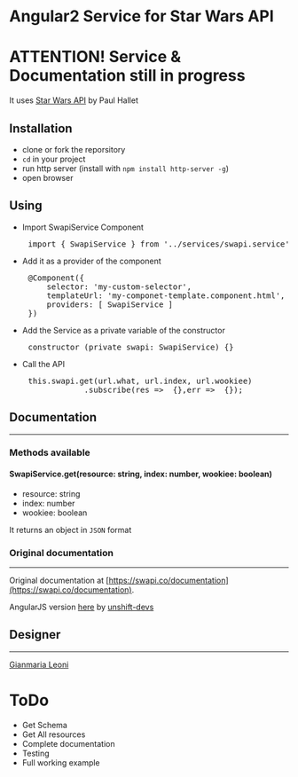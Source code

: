 # Angular2 Service for Star Wars API 
# ATTENTION! Service & Documentation still in progress 

It uses [Star Wars API](https://swapi.co/) by Paul Hallet

## Installation
- clone or fork the reporsitory
- `cd` in your project
- run http server (install with `npm install http-server -g`)
- open browser

## Using
- Import SwapiService Component
<pre>
    import { SwapiService } from '../services/swapi.service';
</pre>
- Add it as a provider of the component
<pre>
    @Component({
        selector: 'my-custom-selector',
        templateUrl: 'my-componet-template.component.html',
        providers: [ SwapiService ]
    })
</pre>
- Add the Service as a private variable of the constructor
<pre>
    constructor (private swapi: SwapiService) {}
</pre> 
- Call the API
<pre>
    this.swapi.get(url.what, url.index, url.wookiee)
                .subscribe(res =>  {},err =>  {});
</pre>

## Documentation
---

### Methods available
#### SwapiService.get(resource: string, index: number, wookiee: boolean)
- resource: string 
- index: number
- wookiee: boolean

It returns an object in `JSON` format

### Original documentation
---
Original documentation at [https://swapi.co/documentation](https://swapi.co/documentation).

AngularJS version [here](https://github.com/unshift-devs/xyz-angular-swapi) by [unshift-devs](https://github.com/unshift-devs)

## Designer
---

[Gianmaria Leoni](https://github.com/giammaleoni)

# ToDo
- Get Schema
- Get All resources
- Complete documentation
- Testing
- Full working example

